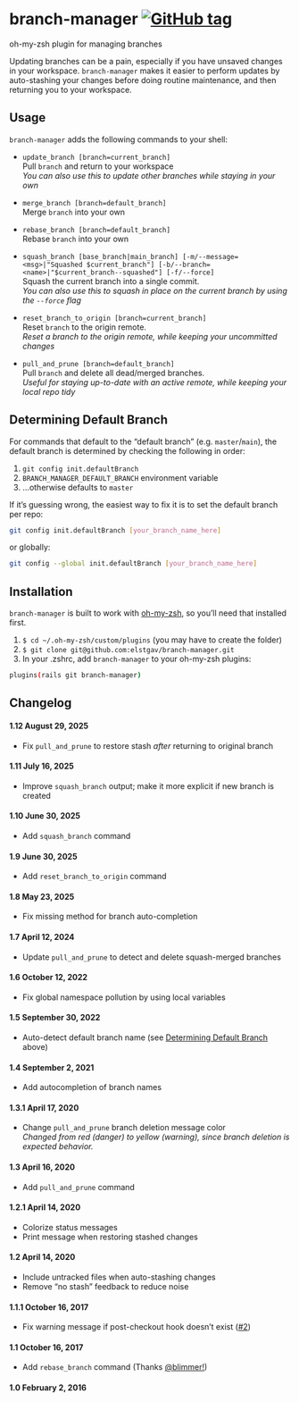 # branch-manager [![GitHub tag](https://img.shields.io/github/v/tag/elstgav/branch-manager?label=version&sort=semver)](#changelog)

oh-my-zsh plugin for managing branches

Updating branches can be a pain, especially if you have unsaved changes in your workspace. `branch-manager` makes it easier to perform updates by auto-stashing your changes before doing routine maintenance, and then returning you to your workspace.

## Usage

`branch-manager` adds the following commands to your shell:

- `update_branch [branch=current_branch]`  
  Pull `branch` and return to your workspace  
  _You can also use this to update other branches while staying in your own_

- `merge_branch [branch=default_branch]`  
  Merge `branch` into your own
- `rebase_branch [branch=default_branch]`  
  Rebase `branch` into your own

- `squash_branch [base_branch|main_branch] [-m/--message=<msg>|"Squashed $current_branch"] [-b/--branch=<name>|"$current_branch--squashed"] [-f/--force]`  
  Squash the current branch into a single commit.  
  _You can also use this to squash in place on the current branch by using the `--force` flag_

- `reset_branch_to_origin [branch=current_branch]`  
  Reset `branch` to the origin remote.  
  _Reset a branch to the origin remote, while keeping your uncommitted changes_

- `pull_and_prune [branch=default_branch]`  
  Pull `branch` and delete all dead/merged branches.  
  _Useful for staying up-to-date with an active remote, while keeping your local repo tidy_

## Determining Default Branch

For commands that default to the “default branch” (e.g. `master`/`main`), the default branch is determined by checking the following in order:

1. `git config init.defaultBranch`
2. `BRANCH_MANAGER_DEFAULT_BRANCH` environment variable
3. …otherwise defaults to `master`

If it’s guessing wrong, the easiest way to fix it is to set the default branch per repo:

```sh
git config init.defaultBranch [your_branch_name_here]
```

or globally:

```sh
git config --global init.defaultBranch [your_branch_name_here]
```

## Installation

`branch-manager` is built to work with [oh-my-zsh](https://github.com/robbyrussell/oh-my-zsh/), so you’ll need that installed first.

1. `$ cd ~/.oh-my-zsh/custom/plugins` (you may have to create the folder)
2. `$ git clone git@github.com:elstgav/branch-manager.git`
3. In your .zshrc, add `branch-manager` to your oh-my-zsh plugins:

```bash
plugins(rails git branch-manager)
```

## Changelog

#### 1.12 August 29, 2025

- Fix `pull_and_prune` to restore stash _after_ returning to original branch

#### 1.11 July 16, 2025

- Improve `squash_branch` output; make it more explicit if new branch is created

#### 1.10 June 30, 2025

- Add `squash_branch` command

#### 1.9 June 30, 2025

- Add `reset_branch_to_origin` command

#### 1.8 May 23, 2025

- Fix missing method for branch auto-completion

#### 1.7 April 12, 2024

- Update `pull_and_prune` to detect and delete squash-merged branches

#### 1.6 October 12, 2022

- Fix global namespace pollution by using local variables

#### 1.5 September 30, 2022

- Auto-detect default branch name (see [Determining Default Branch](#determining-default-branch) above)

#### 1.4 September 2, 2021

- Add autocompletion of branch names

#### 1.3.1 April 17, 2020

- Change `pull_and_prune` branch deletion message color  
  _Changed from red (danger) to yellow (warning), since branch deletion is expected behavior._

#### 1.3 April 16, 2020

- Add `pull_and_prune` command

#### 1.2.1 April 14, 2020

- Colorize status messages
- Print message when restoring stashed changes

#### 1.2 April 14, 2020

- Include untracked files when auto-stashing changes
- Remove “no stash” feedback to reduce noise

#### 1.1.1 October 16, 2017

- Fix warning message if post-checkout hook doesn’t exist ([#2](https://github.com/elstgav/branch-manager/issues/2))

#### 1.1 October 16, 2017

- Add `rebase_branch` command (Thanks [@blimmer!](https://github.com/blimmer))

#### 1.0 February 2, 2016
